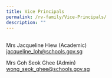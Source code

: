```yaml
---
title: Vice Principals
permalink: /rv-family/Vice-Principals/
description: ""
---
```

<br>Mrs Jacqueline Hiew (Academic)
<br><a href="mailto:jacqueline_loh@schools.gov.sg">jacqueline_loh@schools.gov.sg</a><br>

Mrs Goh Seok Ghee (Admin)
<br><a href="mailto:wong_seok_ghee@schools.gov.sg">wong_seok_ghee@schools.gov.sg</a><br>